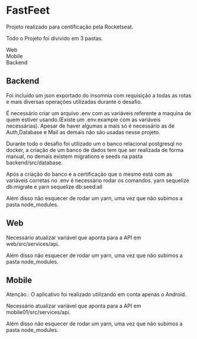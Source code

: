 # FastFeet

Projeto realizado para centificação pela Rocketseat.

Todo o Projeto foi divivido em 3 pastas.

Web <br>
Mobile<br>
Backend<br>

## Backend


Foi incluído um json exportado do insomnia com requisição a todas as rotas e mais diversas operações utilizadas durante o desafio.

É necessário criar um arquivo .env com as variáveis referente a maquina de quem estiver usando.(Existe um .env.example com as variáveis necessárias).
Apesar de haver algumas a mais só é necessário as de Auth,Database e Mail as demais não são usadas nesse projeto.

Durante todo o desafio foi utilizado um o banco relacional postgresql no docker, a criação de um banco de dados tem que ser realizada de forma manual, no demais existem migrations e seeds na pasta backend/src/database.

Após a criação do banco e a certificação que o mesmo está com as variáveis corretas no .env é necessário rodar os comandos.
yarn sequelize db:migrate
e
yarn sequelize db:seed:all


Além disso não esquecer de rodar um yarn, uma vez que não subimos a pasta node_modules.

## Web

Necessário atualizar variável que aponta para a API em web/src/services/api.

Além disso não esquecer de rodar um yarn, uma vez que não subimos a pasta node_modules.

## Mobile

Atenção.: O aplicativo foi realizado utilizando em conta apenas o Android.

Necessário atualizar variável que aponta para a API em mobile01/src/services/api.

Além disso não esquecer de rodar um yarn, uma vez que não subimos a pasta node_modules.








